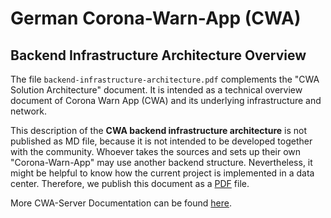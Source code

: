 # German Corona-Warn-App (CWA)

## Backend Infrastructure Architecture Overview

The file ``backend-infrastructure-architecture.pdf`` complements the "CWA Solution Architecture" document. It is intended as a technical overview document of Corona Warn App (CWA) and its underlying infrastructure and network.

This description of the **CWA backend infrastructure architecture** is not published as MD file, because it is not intended to be developed together with the community. Whoever takes the sources and sets up their own "Corona-Warn-App" may use another backend structure. Nevertheless, it might be helpful to know how the current project is implemented in a data center. Therefore, we publish this document as a [PDF](https://github.com/corona-warn-app/cwa-documentation/blob/master/backend-infrastructure-architecture.pdf) file.

More CWA-Server Documentation can be found [here](https://github.com/corona-warn-app/cwa-server/tree/main/docs).
